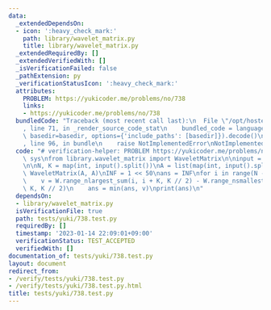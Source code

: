 ```yaml
---
data:
  _extendedDependsOn:
  - icon: ':heavy_check_mark:'
    path: library/wavelet_matrix.py
    title: library/wavelet_matrix.py
  _extendedRequiredBy: []
  _extendedVerifiedWith: []
  _isVerificationFailed: false
  _pathExtension: py
  _verificationStatusIcon: ':heavy_check_mark:'
  attributes:
    PROBLEM: https://yukicoder.me/problems/no/738
    links:
    - https://yukicoder.me/problems/no/738
  bundledCode: "Traceback (most recent call last):\n  File \"/opt/hostedtoolcache/PyPy/3.7.13/x64/site-packages/onlinejudge_verify/documentation/build.py\"\
    , line 71, in _render_source_code_stat\n    bundled_code = language.bundle(stat.path,\
    \ basedir=basedir, options={'include_paths': [basedir]}).decode()\n  File \"/opt/hostedtoolcache/PyPy/3.7.13/x64/site-packages/onlinejudge_verify/languages/python.py\"\
    , line 96, in bundle\n    raise NotImplementedError\nNotImplementedError\n"
  code: "# verification-helper: PROBLEM https://yukicoder.me/problems/no/738\nimport\
    \ sys\nfrom library.wavelet_matrix import WaveletMatrix\n\ninput = sys.stdin.readline\n\
    \n\nN, K = map(int, input().split())\nA = list(map(int, input().split()))\nW =\
    \ WaveletMatrix(A, A)\nINF = 1 << 50\nans = INF\nfor i in range(N - K + 1):\n\
    \    v = W.range_nlargest_sum(i, i + K, K // 2) - W.range_nsmallest_sum(i, i +\
    \ K, K // 2)\n    ans = min(ans, v)\nprint(ans)\n"
  dependsOn:
  - library/wavelet_matrix.py
  isVerificationFile: true
  path: tests/yuki/738.test.py
  requiredBy: []
  timestamp: '2023-01-14 22:09:01+09:00'
  verificationStatus: TEST_ACCEPTED
  verifiedWith: []
documentation_of: tests/yuki/738.test.py
layout: document
redirect_from:
- /verify/tests/yuki/738.test.py
- /verify/tests/yuki/738.test.py.html
title: tests/yuki/738.test.py
---
```

